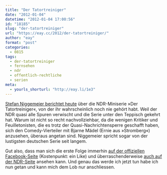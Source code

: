 ```yaml
---
title: "Der Tatortreiniger"
date: "2012-01-04"
datetime: "2012-01-04 17:00:56"
id: "18185"
slug: "der-tatortreiniger"
url: "https://eay.cc/2012/der-tatortreiniger/"
author: "eay"
format: "post"
categories:
  - 0815
tags:
  - der-tatortreiniger
  - fernsehen
  - ndr
  - offentlich-rechtliche
  - serien
meta:
  - yourls_shorturl: "http://eay.li/1e3"
---
```


[Stefan Niggemeier berichtet heute](http://www.stefan-niggemeier.de/blog/ein-mann-fuer-den-letzten-dreck/) über die NDR-Miniserie »Der Tatortreiniger«, von der ihr wahrscheinlich noch nie gehört habt. Weil der NDR quasi alle Spuren verwischt und die Serie unter den Teppisch gekehrt hat. Warum ist nicht so recht nachvollziehbar, da die wenigen Kritiker und Feuilletonisten, die es trotz der Quasi-Nachrichtensperre geschafft haben, sich den Comedy-Vierteiler mit Bjarne Mädel (Ernie aus »Stromberg«) anzusehen, überaus angetan sind. Niggemeier spricht sogar von der lustigsten deutschen Serie seit langem.

Gut also, dass man sich die erste Folge immerhin [auf der offiziellen Facebook-Seite](http://www.facebook.com/tatortreiniger) (Kostenpunkt: ein Like) und überraschenderweise [auch auf der NDR-Seite](http://www.ndr.de/fernsehen/tatortreiniger141.html) ansehen kann. Und genau das werde ich jetzt tun habe ich nun getan und kann mich dem Lob nur anschliessen.
